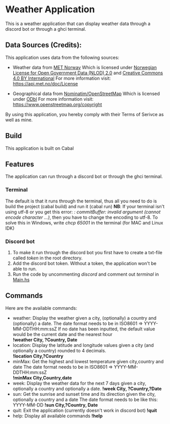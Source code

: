 # Weather Application
This is a weather application that can display weather data through a discord bot or through a ghci terminal.

## Data Sources (Credits):
  This application uses data from the following sources:
  - Weather data from [MET Norway](https://www.met.no/)
    Which is licensed under [Norwegian License for Open Government Data (NLOD) 2.0](https://data.norge.no/nlod/en/2.0) and [Creative Commons 4.0 BY International](https://creativecommons.org/licenses/by/4.0/)
    For more information visit: https://api.met.no/doc/License

  - Geographical data from [Nominatim/OpenStreetMap](https://nominatim.org/)
    Which is licensed under [ODbl](https://opendatacommons.org/licenses/odbl/)
    For more information visit: https://www.openstreetmap.org/copyright

  By using this application, you hereby comply with their Terms of Serivce as well as mine.

## Build
This application is built on Cabal

## Features
The application can run through a discord bot or through the ghci terminal.
### Terminal
The default is that it runs through the terminal, thus all you need to do is build the project (cabal build) and run it (cabal run)
**NB**: If your terminal isn't using utf-8 or you get this error: *<stdout>: commitBuffer: invalid argument (cannot encode character ...)*, then you have to change the encoding to utf-8. To solve this in Windows,  write *chcp 65001* in the terminal (for MAC and Linux IDK)
### Discord bot
1. To make it run through the discord bot you first have to create a txt-file called *token* in the root directory. 
2. Add the discord bot token. Without a token, the application won't be able to run.
3. Run the code by uncommenting *discord* and comment out *terminal* in [Main.hs](app/Main.hs)

## Commands
Here are the available commands:
- weather: Display the weather given a city, (optionally) a country and (optionally) a date.
The date format needs to be in ISO8601 => YYYY-MM-DDTHH:mm:ssZ
If no date has been inputted, the default value would be the current date and the nearest hour  
**!weather City, ?Country, Date**
- location: Display the latitude and longitude values given a city (and optionally a country) rounded to 4 decimals.  
  **!location City,?Country**
- minMax: Get the highest and lowest temperature given city,country and date
The date format needs to be in ISO8601 => YYYY-MM-DDTHH:mm:ssZ  
**!minMax City,Country,date**
- week: Display the weather data for the next 7 days given a city, optionally a country and optionally a date.
  **!week City, ?Country,?Date**
- sun: Get the sunrise and sunset time and its direction given the city, optionally a country and a date 
The date format needs to be like this: YYYY-MM-DD
**!sun City,?Country, Date**
- quit: Exit the application (currently doesn't work in discord bot)
**!quit**
- help: Display all available commands
**!help**




